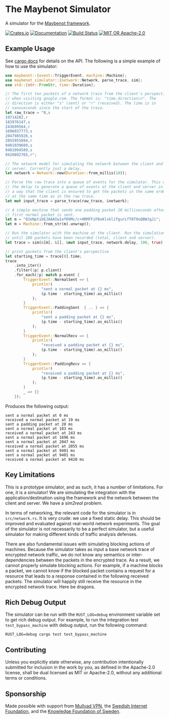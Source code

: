 # The Maybenot Simulator

A simulator for the [Maybenot
framework](https://github.com/maybenot-io/maybenot/).

[![Crates.io][crates-badge]][crates-url]
[![Documentation][docs-badge]][docs-url]
[![Build Status][tests-badge]][tests-url]
[![MIT OR Apache-2.0][license-badge]][license-url]

[crates-badge]: https://img.shields.io/crates/v/maybenot-simulator.svg
[crates-url]: https://crates.io/crates/maybenot-simulator
[docs-badge]: https://docs.rs/maybenot-simulator/badge.svg
[docs-url]: https://docs.rs/maybenot-simulator
[tests-badge]: https://github.com/maybenot-io/maybenot-simulator/actions/workflows/tests.yml/badge.svg
[tests-url]: https://github.com/maybenot-io/maybenot-simulator/actions
[license-badge]: https://img.shields.io/crates/l/maybenot-simulator
[license-url]: https://github.com/maybenot-io/maybenot-simulator/

## Example Usage
See [cargo docs][docs-url] for details on the API. The following is a simple
example of how to use the simulator:

```rust
use maybenot::{event::TriggerEvent, machine::Machine};
use maybenot_simulator::{network::Network, parse_trace, sim};
use std::{str::FromStr, time::Duration};

// The first ten packets of a network trace from the client's perspective
// when visiting google.com. The format is: "time,direction\n". The
// direction is either "s" (sent) or "r" (received). The time is in
// nanoseconds since the start of the trace.
let raw_trace = "0,s
19714282,r
183976147,s
243699564,r
1696037773,s
2047985926,s
2055955094,r
9401039609,s
9401094589,s
9420892765,r";

// The network model for simulating the network between the client and the
// server. Currently just a delay.
let network = Network::new(Duration::from_millis(10));

// Parse the raw trace into a queue of events for the simulator. This uses
// the delay to generate a queue of events at the client and server in such
// a way that the client is ensured to get the packets in the same order and
// at the same time as in the raw trace.
let mut input_trace = parse_trace(raw_trace, &network);

// A simple machine that sends one padding packet 20 milliseconds after the
// first normal packet is sent.
let m = "02eNptibEJAAAIw1of09Mc/c+HRMFFzFBoAlxkliTgurLfT6T9oQBWJgJi";
let m = Machine::from_str(m).unwrap();

// Run the simulator with the machine at the client. Run the simulation up
// until 100 packets have been recorded (total, client and server).
let trace = sim(&[m], &[], &mut input_trace, network.delay, 100, true);

// print packets from the client's perspective
let starting_time = trace[0].time;
trace
    .into_iter()
    .filter(|p| p.client)
    .for_each(|p| match p.event {
        TriggerEvent::NormalSent => {
            println!(
                "sent a normal packet at {} ms",
                (p.time - starting_time).as_millis()
            );
        }
        TriggerEvent::PaddingSent  { .. } => {
            println!(
                "sent a padding packet at {} ms",
                (p.time - starting_time).as_millis()
            );
        }
        TriggerEvent::NormalRecv => {
            println!(
                "received a padding packet at {} ms",
                (p.time - starting_time).as_millis()
            );
        }
        TriggerEvent::PaddingRecv => {
            println!(
                "received a padding packet at {} ms",
                (p.time - starting_time).as_millis()
            );
        }
        _ => {}
    });
```

Produces the following output:

```
sent a normal packet at 0 ms
received a normal packet at 19 ms
sent a padding packet at 20 ms
sent a normal packet at 183 ms
received a normal packet at 243 ms
sent a normal packet at 1696 ms
sent a normal packet at 2047 ms
received a normal packet at 2055 ms
sent a normal packet at 9401 ms
sent a normal packet at 9401 ms
received a normal packet at 9420 ms
```

## Key Limitations
This is a prototype simulator, and as such, it has a number of limitations. For
one, it is a simulator! We are simulating the integration with the
application/destination using the framework and the network between the client
and server. We have a *sim2real* problem.

In terms of networking, the relevant code for the simulator is in
`src/network.rs`. It is very crude: we use a fixed static delay. This should be
improved and evaluated against real-world network experiments. The goal of the
simulator is not necessarily to be a perfect simulator, but a useful simulator
for making different kinds of traffic analysis defenses.

There are also fundamental issues with simulating blocking actions of machines.
Because the simulator takes as input a base network trace of encrypted network
traffic, we do not know any semantics or inter-dependencies between the packets
in the encrypted trace. As a result, we cannot properly simulate blocking
actions. For example, if a machine blocks a packet, we cannot know if the
blocked packet contains a request for a resource that leads to a response
contained in the following received packets. The simulator will happily still
receive the resource in the encrypted network trace. Here be dragons.

## Rich Debug Output
The simulator can be run with the `RUST_LOG=debug` environment variable set to
get rich debug output. For example, to run the integration test
`test_bypass_machine` with debug output, run the following command:

```
RUST_LOG=debug cargo test test_bypass_machine
```

## Contributing
Unless you explicitly state otherwise, any contribution intentionally submitted
for inclusion in the work by you, as defined in the Apache-2.0 license, shall be
dual licensed as MIT or Apache-2.0, without any additional terms or conditions.

## Sponsorship
Made possible with support from [Mullvad VPN](https://mullvad.net/), the
[Swedish Internet Foundation](https://internetstiftelsen.se/en/), and the
[Knowledge Foundation of Sweden](https://www.kks.se/en/start-en/).
